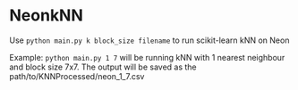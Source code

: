 # NeonkNN

Use `python main.py k block_size filename` to run scikit-learn kNN on Neon

Example: `python main.py 1 7` will be running kNN with 1 nearest neighbour and block size 7x7. The output will be saved as the path/to/KNNProcessed/neon_1_7.csv

